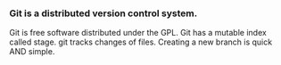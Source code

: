 ### Git is a distributed version control system.
Git is free software distributed under the GPL.
Git has a mutable index called stage.
git tracks changes of files.
Creating a new branch is quick AND simple.
